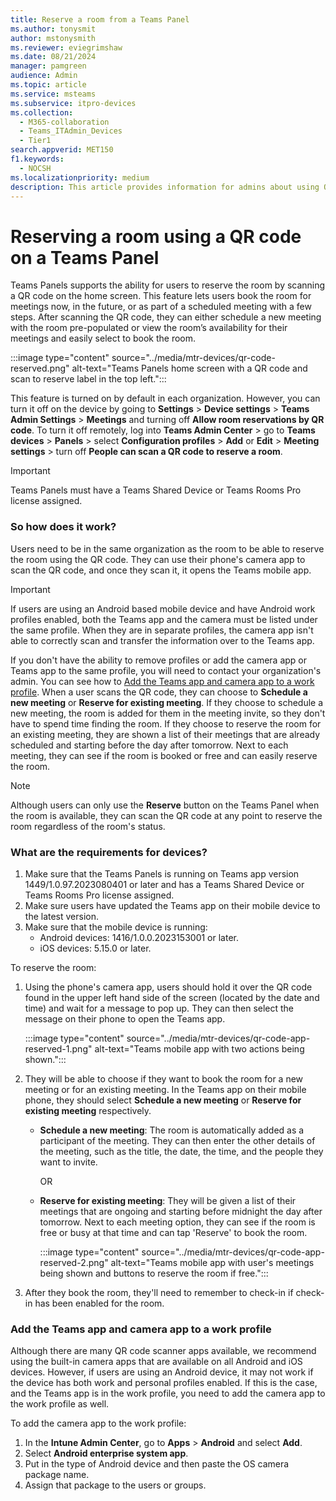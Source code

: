 ```yaml
---
title: Reserve a room from a Teams Panel
ms.author: tonysmit
author: mstonysmith
ms.reviewer: eviegrimshaw
ms.date: 08/21/2024
manager: pamgreen
audience: Admin
ms.topic: article
ms.service: msteams
ms.subservice: itpro-devices
ms.collection: 
  - M365-collaboration
  - Teams_ITAdmin_Devices
  - Tier1
search.appverid: MET150
f1.keywords: 
  - NOCSH
ms.localizationpriority: medium
description: This article provides information for admins about using QR codes on Teams Panels to reserve rooms in an organization.
---
```


# Reserving a room using a QR code on a Teams Panel

Teams Panels supports the ability for users to reserve the room by scanning a QR code on the home screen. This feature lets users book the room for meetings now, in the future, or as part of a scheduled meeting with a few steps. After scanning the QR code, they can either schedule a new meeting with the room pre-populated or view the room’s availability for their meetings and easily select to book the room.

:::image type="content" source="../media/mtr-devices/qr-code-reserved.png" alt-text="Teams Panels home screen with a QR code and scan to reserve label in the top left.":::

This feature is turned on by default in each organization. However, you can turn it off on the device by going to **Settings** > **Device settings** > **Teams Admin Settings** > **Meetings** and turning off **Allow room reservations by QR code**. To turn it off remotely, log into **Teams Admin Center** > go to **Teams devices** > **Panels** > select **Configuration profiles** > **Add** or **Edit** > **Meeting settings** > turn off **People can scan a QR code to reserve a room**. 

> [!IMPORTANT]
> Teams Panels must have a Teams Shared Device or Teams Rooms Pro license assigned.

### So how does it work?

Users need to be in the same organization as the room to be able to reserve the room using the QR code. They can use their phone's camera app to scan the QR code, and once they scan it, it opens the Teams mobile app.

> [!IMPORTANT]
> If users are using an Android based mobile device and have Android work profiles enabled, both the Teams app and the camera must be listed under the same profile. When they are in separate profiles, the camera app isn't able to correctly scan and transfer the information over to the Teams app. 
> 
> If you don't have the ability to remove profiles or add the camera app or Teams app to the same profile, you will need to contact your organization's admin. You can see how to [Add the Teams app and camera app to a work profile](#add-the-teams-app-and-camera-app-to-a-work-profile).
When a user scans the QR code, they can choose to **Schedule a new meeting** or **Reserve for existing meeting**. If they choose to schedule a new meeting, the room is added for them in the meeting invite, so they don't have to spend time finding the room. If they choose to reserve the room for an existing meeting, they are shown a list of their meetings that are already scheduled and starting before the day after tomorrow. Next to each meeting, they can see if the room is booked or free and can easily reserve the room.

> [!NOTE]
> Although users can only use the **Reserve** button on the Teams Panel when the room is available, they can scan the QR code at any point to reserve the room regardless of the room's status.

### What are the requirements for devices?

1. Make sure that the Teams Panels is running on Teams app version 1449/1.0.97.2023080401 or later and has a Teams Shared Device or Teams Rooms Pro license assigned.
2. Make sure users have updated the Teams app on their mobile device to the latest version.
3. Make sure that the mobile device is running:
    - Android devices: 1416/1.0.0.2023153001 or later.
    - iOS devices: 5.15.0 or later.

To reserve the room:
1. Using the phone's camera app, users should hold it over the QR code found in the upper left hand side of the screen (located by the date and time) and wait for a message to pop up. They can then select the message on their phone to open the Teams app.

      :::image type="content" source="../media/mtr-devices/qr-code-app-reserved-1.png" alt-text="Teams mobile app with two actions being shown.":::

2. They will be able to choose if they want to book the room for a new meeting or for an existing meeting. In the Teams app on their mobile phone, they should select **Schedule a new meeting** or **Reserve for existing meeting** respectively.

    - **Schedule a new meeting**: The room is automatically added as a participant of the meeting. They can then enter the other details of the meeting, such as the title, the date, the time, and the people they want to invite.
    
        OR
    
    - **Reserve for existing meeting**: They will be given a list of their meetings that are ongoing and starting before midnight the day after tomorrow. Next to each meeting option, they can see if the room is free or busy at that time and can tap 'Reserve' to book the room.

        :::image type="content" source="../media/mtr-devices/qr-code-app-reserved-2.png" alt-text="Teams mobile app with user's meetings being shown and buttons to reserve the room if free.":::

3. After they book the room, they'll need to remember to check-in if check-in has been enabled for the room.

### Add the Teams app and camera app to a work profile

Although there are many QR code scanner apps available, we recommend using the built-in camera apps that are available on all Android and iOS devices. However, if users are using an Android device, it may not work if the device has both work and personal profiles enabled. If this is the case, and the Teams app is in the work profile, you need to add the camera app to the work profile as well.

To add the camera app to the work profile:
1. In the **Intune Admin Center**, go to **Apps** > **Android** and select **Add**.
2. Select **Android enterprise system app**.
3. Put in the type of Android device and then paste the OS camera package name.
4. Assign that package to the users or groups.
